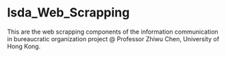 # lsda_Web_Scrapping
This are the web scrapping components of the information communication in bureaucratic organization project @ Professor Zhiwu Chen, University of Hong Kong.
